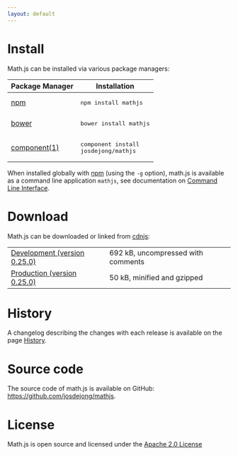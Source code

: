 ```yaml
---
layout: default
---
```


# Install

Math.js can be installed via various package managers: 

Package Manager                                         | Installation
------------------------------------------------------- | ------------------------------------
[npm](https://npmjs.org/)                               | <div class="highlight"><pre>npm install mathjs</pre></div>
[bower](http://twitter.github.io/bower/)                | <div class="highlight"><pre>bower install mathjs</pre></div>
[component(1)](https://github.com/component/component/) | <div class="highlight"><pre>component install josdejong/mathjs</pre></div>

When installed globally with [npm](https://npmjs.org/) (using the `-g` option), math.js is available as a command line application `mathjs`, see documentation on [Command Line Interface](docs/command_line_interface.html).


# Download

Math.js can be downloaded or linked from [cdnjs](http://cdnjs.com/):

<table class="download">
  <tr>
    <td>
      <a href="http://cdnjs.cloudflare.com/ajax/libs/mathjs/0.25.0/math.js">
        Development (version 0.25.0)
      </a>
    </td>
    <td>
      <span id="development-size">692 kB</span>, uncompressed with comments
    </td>
  </tr>
  <tr>
    <td>
      <a href="http://cdnjs.cloudflare.com/ajax/libs/mathjs/0.25.0/math.min.js">
        Production (version 0.25.0)
      </a>
    </td>
    <td>
      <span id="production-size">50 kB</span>, minified and gzipped
    </td>
  </tr>
</table>


# History

A changelog describing the changes with each release is available on the page [History](history.html).


# Source code

The source code of math.js is available on GitHub: https://github.com/josdejong/mathjs.

# License

Math.js is open source and licensed under the
[Apache 2.0 License](http://www.apache.org/licenses/LICENSE-2.0)

